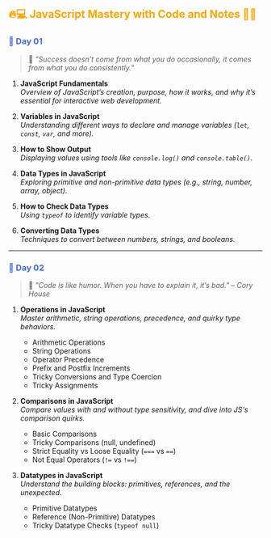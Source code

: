 <h2 style="color: orange;">🔥💻 JavaScript Mastery with Code and Notes 🚀📘</h2>

<h3 style="color: #4169E1;">🎯	 Day 01</h3>

> 🌱 _"Success doesn’t come from what you do occasionally, it comes from what you do consistently."_

1. **JavaScript Fundamentals**  
   _Overview of JavaScript’s creation, purpose, how it works, and why it’s essential for interactive web development._

2. **Variables in JavaScript**  
   _Understanding different ways to declare and manage variables (`let`, `const`, `var`, and more)._

3. **How to Show Output**  
   _Displaying values using tools like `console.log()` and `console.table()`._

4. **Data Types in JavaScript**  
   _Exploring primitive and non-primitive data types (e.g., string, number, array, object)._

5. **How to Check Data Types**  
   _Using `typeof` to identify variable types._

6. **Converting Data Types**  
   _Techniques to convert between numbers, strings, and booleans._

---

<h3 style="color: #4169E1;">🎯 Day 02</h3>

> 🧠 _"Code is like humor. When you have to explain it, it’s bad." – Cory House_

1. **Operations in JavaScript**  
   _Master arithmetic, string operations, precedence, and quirky type behaviors._

   - Arithmetic Operations
   - String Operations
   - Operator Precedence
   - Prefix and Postfix Increments
   - Tricky Conversions and Type Coercion
   - Tricky Assignments

2. **Comparisons in JavaScript**  
   _Compare values with and without type sensitivity, and dive into JS's comparison quirks._

   - Basic Comparisons
   - Tricky Comparisons (null, undefined)
   - Strict Equality vs Loose Equality (`===` vs `==`)
   - Not Equal Operators (`!=` vs `!==`)

3. **Datatypes in JavaScript**  
   _Understand the building blocks: primitives, references, and the unexpected._

   - Primitive Datatypes
   - Reference (Non-Primitive) Datatypes
   - Tricky Datatype Checks (`typeof null`)
